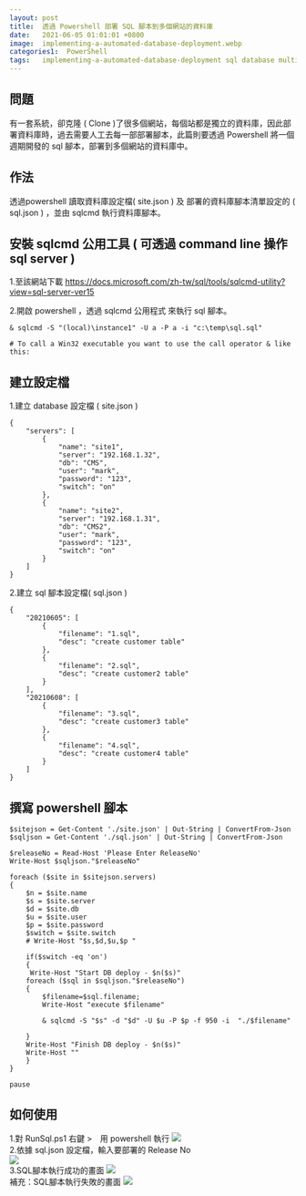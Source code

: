 ```yaml
---
layout: post
title:  透過 Powershell 部署 SQL 腳本到多個網站的資料庫
date:   2021-06-05 01:01:01 +0800
image:  implementing-a-automated-database-deployment.webp
categories1:  PowerShell
tags:   implementing-a-automated-database-deployment sql database multi-site database-deployment powershell
---
```


## 問題
有一套系統，卻克隆 ( Clone )了很多個網站，每個站都是獨立的資料庫，因此部署資料庫時，過去需要人工去每一部部署腳本，此篇則要透過 Powershell 將一個週期開發的 sql 腳本，部署到多個網站的資料庫中。

## 作法
透過powershell 讀取資料庫設定檔( site.json ) 及 部署的資料庫腳本清單設定的 ( sql.json ) ，並由 sqlcmd 執行資料庫腳本。

## 安裝 sqlcmd 公用工具 ( 可透過 command line 操作 sql server )
1.至該網站下載
https://docs.microsoft.com/zh-tw/sql/tools/sqlcmd-utility?view=sql-server-ver15

2.開啟 powershell ，透過 sqlcmd 公用程式 來執行 sql 腳本。
```
& sqlcmd -S "(local)\instance1" -U a -P a -i "c:\temp\sql.sql"

# To call a Win32 executable you want to use the call operator & like this:
```
## 建立設定檔
1.建立 database 設定檔 ( site.json )

```
{
	"servers": [
		{
			"name": "site1",
			"server": "192.168.1.32",
			"db": "CMS",
			"user": "mark",
			"password": "123",
			"switch": "on"
		},
		{
			"name": "site2",
			"server": "192.168.1.31",
			"db": "CMS2",
			"user": "mark",
			"password": "123",
			"switch": "on"
		}
	]
}
```
2.建立 sql 腳本設定檔( sql.json )

```
{
	"20210605": [
		{
			"filename": "1.sql",
			"desc": "create customer table"
		},
		{
			"filename": "2.sql",
			"desc": "create customer2 table"
		}
	],
	"20210608": [
		{
			"filename": "3.sql",
			"desc": "create customer3 table"
		},
		{
			"filename": "4.sql",
			"desc": "create customer4 table"
		}
	]	
}
```
## 撰寫 powershell 腳本
```
$sitejson = Get-Content './site.json' | Out-String | ConvertFrom-Json
$sqljson = Get-Content './sql.json' | Out-String | ConvertFrom-Json

$releaseNo = Read-Host 'Please Enter ReleaseNo'
Write-Host $sqljson."$releaseNo"

foreach ($site in $sitejson.servers)
{    
	$n = $site.name
	$s = $site.server
    $d = $site.db
    $u = $site.user
    $p = $site.password
	$switch = $site.switch
	# Write-Host "$s,$d,$u,$p "
		
	if($switch -eq 'on')
	{	
	 Write-Host "Start DB deploy - $n($s)"	 
	foreach ($sql in $sqljson."$releaseNo")
	{    
		$filename=$sql.filename;
		Write-Host "execute $filename"	 
		
		& sqlcmd -S "$s" -d "$d" -U $u -P $p -f 950 -i  "./$filename" 	 	 
	 
	}	
	Write-Host "Finish DB deploy - $n($s)"	
	Write-Host ""
	}
}

pause
```
## 如何使用
1.對 RunSql.ps1 右鍵 >　用 powershell 執行
![](https://i.imgur.com/c5VwuHw.webp)<br/>
2.依據 sql.json 設定檔，輸入要部署的 Release No<br/>
![](https://i.imgur.com/8bq8IRc.webp)<br/>
3.SQL腳本執行成功的畫面
![](https://i.imgur.com/jFkUDZ1.webp)<br/>
補充：SQL腳本執行失敗的畫面
![](https://i.imgur.com/mORBPSy.webp)<br/>

